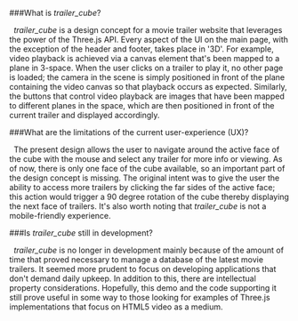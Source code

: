 ###What is *trailer_cube*?  

&nbsp; *trailer_cube* is a design concept for a movie trailer website that leverages the power of the Three.js API. Every aspect of the UI on the main page, with the exception of the header and footer, takes place in '3D'. For example, video playback is achieved via a canvas element that's been mapped to a plane in 3-space. When the user clicks on a trailer to play it, no other page is loaded; the camera in the scene is simply positioned in front of the plane containing the video canvas so that playback occurs as expected. Similarly, the buttons that control video playback are images that have been mapped to different planes in the space, which are then positioned in front of the current trailer and displayed accordingly.

###What are the limitations of the current user-experience (UX)?

&nbsp; The present design allows the user to navigate around the active face of the cube with the mouse and select any trailer for more info or viewing. As of now, there is only one face of the cube available, so an important part of the design concept is missing. The original intent was to give the user the ability to access more trailers by clicking the far sides of the active face; this action would trigger a 90 degree rotation of the cube thereby displaying the next face of trailers. It's also worth noting that *trailer_cube* is not a mobile-friendly experience.

###Is *trailer_cube* still in development?

&nbsp; *trailer_cube* is no longer in development mainly because of the amount of time that proved necessary to manage a database of the latest movie trailers. It seemed more prudent to focus on developing applications that don't demand daily upkeep. In addition to this, there are intellectual property considerations. Hopefully, this demo and the code supporting it still prove useful in some way to those looking for examples of Three.js implementations that focus on HTML5 video as a medium.

